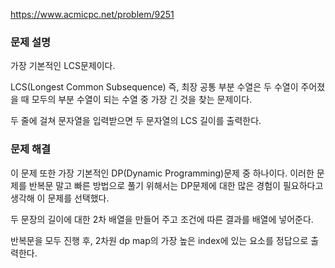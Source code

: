 https://www.acmicpc.net/problem/9251

### 문제 설명
가장 기본적인 LCS문제이다.

LCS(Longest Common Subsequence) 즉, 최장 공통 부분 수열은 두 수열이 주어졌을 때 모두의 부분 수열이 되는 수열 중 가장 긴 것을 찾는 문제이다.

두 줄에 걸쳐 문자열을 입력받으면 두 문자열의 LCS 길이를 출력한다.

### 문제 해결
이 문제 또한 가장 기본적인 DP(Dynamic Programming)문제 중 하나이다. 이러한 문제를 반복문 말고 빠른 방법으로 풀기 위해서는 DP문제에 대한 많은 경험이 필요하다고 생각해 이 문제를 선택했다.

두 문장의 길이에 대한 2차 배열을 만들어 주고 조건에 따른 결과를 배열에 넣어준다.

반복문을 모두 진행 후, 2차원 dp map의 가장 높은 index에 있는 요소를 정답으로 출력한다.
